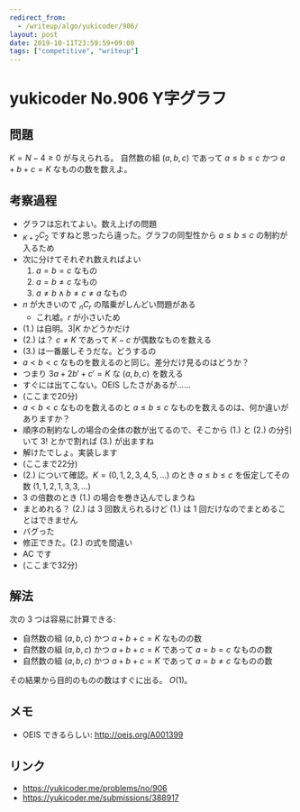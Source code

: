 ```yaml
---
redirect_from:
  - /writeup/algo/yukicoder/906/
layout: post
date: 2019-10-11T23:59:59+09:00
tags: ["competitive", "writeup"]
---
```


# yukicoder No.906 Y字グラフ

## 問題

$K = N - 4 \ge 0$ が与えられる。
自然数の組 $(a, b, c)$ であって $a \le b \le c$ かつ $a + b + c = K$ なものの数を数えよ。

## 考察過程

-   グラフは忘れてよい。数え上げの問題
-   ${} _ {K + 2} C _ 2$ ですねと思ったら違った。グラフの同型性から $a \le b \le c$ の制約が入るため
-   次に分けてそれぞれ数えればよい
    1.  $a = b = c$ なもの
    2.  $a = b \ne c$ なもの
    3.  $a \ne b \land b \ne c \ne a$ なもの
-   $n$ が大きいので ${} _ n C _ r$ の階乗がしんどい問題がある
    -   これ嘘。$r$ が小さいため
-   (1.) は自明。$3 | K$ かどうかだけ
-   (2.) は？ $c \ne K$ であって $K - c$ が偶数なものを数える
-   (3.) は一番厳しそうだな。どうするの
-   $a \lt b \lt c$ なものを数えるのと同じ。差分だけ見るのはどうか？
-   つまり $3a + 2b' + c' = K$ な $(a, b, c)$ を数える
-   すぐには出てこない。OEIS したさがあるが……
-   (ここまで20分)
-   $a \lt b \lt c$ なものを数えるのと $a \le b \le c$ なものを数えるのは、何か違いがありますか？
-   順序の制約なしの場合の全体の数が出てるので、そこから (1.) と (2.) の分引いて $3!$ とかで割れば (3.) が出ますね
-   解けたでしょ。実装します
-   (ここまで22分)
-   (2.) について確認。$K = (0, 1, 2, 3, 4, 5, \dots)$ のとき $a \le b \le c$ を仮定してその数 $(1, 1, 2, 1, 3, 3, \dots)$
-   $3$ の倍数のとき (1.) の場合を巻き込んでしまうね
-   まとめれる？ (2.) は $3$ 回数えられるけど (1.) は $1$ 回だけなのでまとめることはできません
-   バグった
-   修正できた。(2.) の式を間違い
-   AC です
-   (ここまで32分)

## 解法

次の $3$ つは容易に計算できる:

-   自然数の組 $(a, b, c)$ かつ $a + b + c = K$ なものの数
-   自然数の組 $(a, b, c)$ かつ $a + b + c = K$ であって $a = b = c$ なものの数
-   自然数の組 $(a, b, c)$ かつ $a + b + c = K$ であって $a = b \ne c$ なものの数

その結果から目的のものの数はすぐに出る。
$O(1)$。

## メモ

-   OEIS できるらしい: <http://oeis.org/A001399>

## リンク

-   <https://yukicoder.me/problems/no/906>
-   <https://yukicoder.me/submissions/388917>
